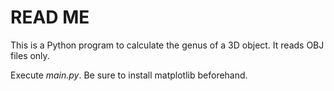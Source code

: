 # READ ME

This is a Python program to calculate the genus of a 3D object. It reads OBJ files only.

Execute *main.py*. Be sure to install matplotlib beforehand.
